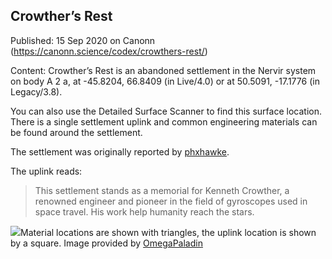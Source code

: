 ## Crowther&#8217;s Rest

Published: 15 Sep 2020 on Canonn (https://canonn.science/codex/crowthers-rest/)

Content: Crowther’s Rest is an abandoned settlement in the Nervir system on body A 2 a, at -45.8204, 66.8409 (in Live/4.0) or at 50.5091, -17.1776 (in Legacy/3.8). 

You can also use the Detailed Surface Scanner to find this surface location. There is a single settlement uplink and common engineering materials can be found around the settlement.

The settlement was originally reported by [phxhawke](https://forums.frontier.co.uk/threads/i-found-a-new-abandoned-settlement-please-let-it-be-new.467635/).

The uplink reads:

> 
> This settlement stands as a memorial for Kenneth Crowther, a renowned engineer and pioneer in the field of gyroscopes used in space travel. His work help humanity reach the stars.

![](https://canonn.science/wp-content/uploads/2022/04/Crowther_2-1024x576.png)Material locations are shown with triangles, the uplink location is shown by a square. Image provided by [OmegaPaladin](https://canonn.science/user/omegapaladin/)
